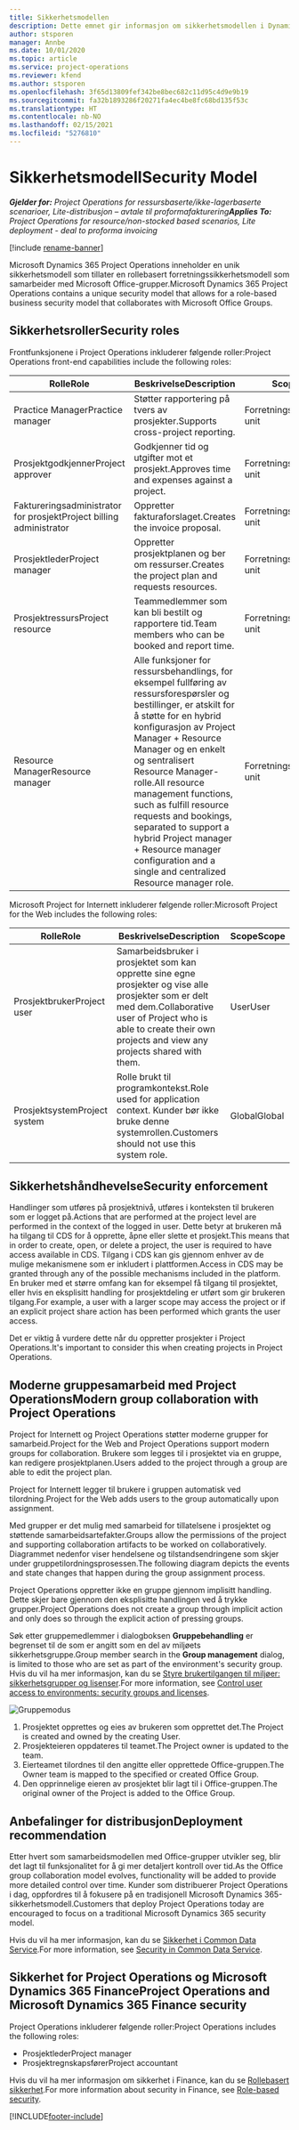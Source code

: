 ```yaml
---
title: Sikkerhetsmodellen
description: Dette emnet gir informasjon om sikkerhetsmodellen i Dynamics 365 Project Operations.
author: stsporen
manager: Annbe
ms.date: 10/01/2020
ms.topic: article
ms.service: project-operations
ms.reviewer: kfend
ms.author: stsporen
ms.openlocfilehash: 3f65d13809fef342be8bec682c11d95c4d9e9b19
ms.sourcegitcommit: fa32b1893286f20271fa4ec4be8fc68bd135f53c
ms.translationtype: HT
ms.contentlocale: nb-NO
ms.lasthandoff: 02/15/2021
ms.locfileid: "5276810"
---
```

# <a name="security-model"></a><span data-ttu-id="19bbd-103">Sikkerhetsmodell</span><span class="sxs-lookup"><span data-stu-id="19bbd-103">Security Model</span></span>

<span data-ttu-id="19bbd-104">_**Gjelder for:** Project Operations for ressursbaserte/ikke-lagerbaserte scenarioer, Lite-distribusjon – avtale til proformafakturering_</span><span class="sxs-lookup"><span data-stu-id="19bbd-104">_**Applies To:** Project Operations for resource/non-stocked based scenarios, Lite deployment - deal to proforma invoicing_</span></span>

[!include [rename-banner](~/includes/cc-data-platform-banner.md)]

<span data-ttu-id="19bbd-105">Microsoft Dynamics 365 Project Operations inneholder en unik sikkerhetsmodell som tillater en rollebasert forretningssikkerhetsmodell som samarbeider med Microsoft Office-grupper.</span><span class="sxs-lookup"><span data-stu-id="19bbd-105">Microsoft Dynamics 365 Project Operations contains a unique security model that allows for a role-based business security model that collaborates with Microsoft Office Groups.</span></span> 


## <a name="security-roles"></a><span data-ttu-id="19bbd-106">Sikkerhetsroller</span><span class="sxs-lookup"><span data-stu-id="19bbd-106">Security roles</span></span>
<span data-ttu-id="19bbd-107">Frontfunksjonene i Project Operations inkluderer følgende roller:</span><span class="sxs-lookup"><span data-stu-id="19bbd-107">Project Operations front-end capabilities include the following roles:</span></span>

| <span data-ttu-id="19bbd-108">Rolle</span><span class="sxs-lookup"><span data-stu-id="19bbd-108">Role</span></span>                          | <span data-ttu-id="19bbd-109">Beskrivelse</span><span class="sxs-lookup"><span data-stu-id="19bbd-109">Description</span></span>                                                                                                                                                                 | <span data-ttu-id="19bbd-110">Scope</span><span class="sxs-lookup"><span data-stu-id="19bbd-110">Scope</span></span> |
|-------------------------------|-----------------------------------------------------------------------------------------------------------------------------------------------------------------------------|------|
| <span data-ttu-id="19bbd-111">Practice Manager</span><span class="sxs-lookup"><span data-stu-id="19bbd-111">Practice manager</span></span>              | <span data-ttu-id="19bbd-112">Støtter rapportering på tvers av prosjekter.</span><span class="sxs-lookup"><span data-stu-id="19bbd-112">Supports cross-project reporting.</span></span>                                                                                                            | <span data-ttu-id="19bbd-113">Forretningsenhet</span><span class="sxs-lookup"><span data-stu-id="19bbd-113">Business unit</span></span>              |
| <span data-ttu-id="19bbd-114">Prosjektgodkjenner</span><span class="sxs-lookup"><span data-stu-id="19bbd-114">Project approver</span></span>              | <span data-ttu-id="19bbd-115">Godkjenner tid og utgifter mot et prosjekt.</span><span class="sxs-lookup"><span data-stu-id="19bbd-115">Approves time and expenses against a project.</span></span>                                                                                                                              | <span data-ttu-id="19bbd-116">Forretningsenhet</span><span class="sxs-lookup"><span data-stu-id="19bbd-116">Business unit</span></span> |
| <span data-ttu-id="19bbd-117">Faktureringsadministrator for prosjekt</span><span class="sxs-lookup"><span data-stu-id="19bbd-117">Project billing administrator</span></span> | <span data-ttu-id="19bbd-118">Oppretter fakturaforslaget.</span><span class="sxs-lookup"><span data-stu-id="19bbd-118">Creates the invoice proposal.</span></span>                                                                                                                                                 | <span data-ttu-id="19bbd-119">Forretningsenhet</span><span class="sxs-lookup"><span data-stu-id="19bbd-119">Business unit</span></span> |
| <span data-ttu-id="19bbd-120">Prosjektleder</span><span class="sxs-lookup"><span data-stu-id="19bbd-120">Project manager</span></span>               | <span data-ttu-id="19bbd-121">Oppretter prosjektplanen og ber om ressurser.</span><span class="sxs-lookup"><span data-stu-id="19bbd-121">Creates the project plan and requests resources.</span></span>                                                                                                                              | <span data-ttu-id="19bbd-122">Forretningsenhet</span><span class="sxs-lookup"><span data-stu-id="19bbd-122">Business unit</span></span> |
| <span data-ttu-id="19bbd-123">Prosjektressurs</span><span class="sxs-lookup"><span data-stu-id="19bbd-123">Project resource</span></span>              | <span data-ttu-id="19bbd-124">Teammedlemmer som kan bli bestilt og rapportere tid.</span><span class="sxs-lookup"><span data-stu-id="19bbd-124">Team members who can be booked and report time.</span></span>                                                                                                          | <span data-ttu-id="19bbd-125">Forretningsenhet</span><span class="sxs-lookup"><span data-stu-id="19bbd-125">Business unit</span></span>|
| <span data-ttu-id="19bbd-126">Resource Manager</span><span class="sxs-lookup"><span data-stu-id="19bbd-126">Resource manager</span></span>              | <span data-ttu-id="19bbd-127">Alle funksjoner for ressursbehandlings, for eksempel fullføring av ressursforespørsler og bestillinger, er atskilt for å støtte for en hybrid konfigurasjon av Project Manager + Resource Manager og en enkelt og sentralisert Resource Manager-rolle.</span><span class="sxs-lookup"><span data-stu-id="19bbd-127">All resource management functions, such as fulfill resource requests and bookings, separated to support a hybrid Project manager + Resource manager configuration and a single and centralized Resource manager role.</span></span> | <span data-ttu-id="19bbd-128">Forretningsenhet</span><span class="sxs-lookup"><span data-stu-id="19bbd-128">Business unit</span></span> |


<span data-ttu-id="19bbd-129">Microsoft Project for Internett inkluderer følgende roller:</span><span class="sxs-lookup"><span data-stu-id="19bbd-129">Microsoft Project for the Web includes the following roles:</span></span>

| <span data-ttu-id="19bbd-130">Rolle</span><span class="sxs-lookup"><span data-stu-id="19bbd-130">Role</span></span>           | <span data-ttu-id="19bbd-131">Beskrivelse</span><span class="sxs-lookup"><span data-stu-id="19bbd-131">Description</span></span>                                                                                                        | <span data-ttu-id="19bbd-132">Scope</span><span class="sxs-lookup"><span data-stu-id="19bbd-132">Scope</span></span>  |
|----------------|--------------------------------------------------------------------------------------------------------------------|--------|
| <span data-ttu-id="19bbd-133">Prosjektbruker</span><span class="sxs-lookup"><span data-stu-id="19bbd-133">Project user</span></span>   | <span data-ttu-id="19bbd-134">Samarbeidsbruker i prosjektet som kan opprette sine egne prosjekter og vise alle prosjekter som er delt med dem.</span><span class="sxs-lookup"><span data-stu-id="19bbd-134">Collaborative user of Project   who is able to create their own projects and view any projects shared with   them.</span></span> | <span data-ttu-id="19bbd-135">User</span><span class="sxs-lookup"><span data-stu-id="19bbd-135">User</span></span>   |
| <span data-ttu-id="19bbd-136">Prosjektsystem</span><span class="sxs-lookup"><span data-stu-id="19bbd-136">Project system</span></span> | <span data-ttu-id="19bbd-137">Rolle brukt til programkontekst.</span><span class="sxs-lookup"><span data-stu-id="19bbd-137">Role used for application   context.</span></span> <span data-ttu-id="19bbd-138">Kunder bør ikke bruke denne systemrollen.</span><span class="sxs-lookup"><span data-stu-id="19bbd-138">Customers should not use this system role.</span></span>                                    | <span data-ttu-id="19bbd-139">Global</span><span class="sxs-lookup"><span data-stu-id="19bbd-139">Global</span></span> |

## <a name="security-enforcement"></a><span data-ttu-id="19bbd-140">Sikkerhetshåndhevelse</span><span class="sxs-lookup"><span data-stu-id="19bbd-140">Security enforcement</span></span>
<span data-ttu-id="19bbd-141">Handlinger som utføres på prosjektnivå, utføres i konteksten til brukeren som er logget på.</span><span class="sxs-lookup"><span data-stu-id="19bbd-141">Actions that are performed at the project level are performed in the context of the logged in user.</span></span> <span data-ttu-id="19bbd-142">Dette betyr at brukeren må ha tilgang til CDS for å opprette, åpne eller slette et prosjekt.</span><span class="sxs-lookup"><span data-stu-id="19bbd-142">This means that in order to create, open, or delete a project, the user is required to have access available in CDS.</span></span> <span data-ttu-id="19bbd-143">Tilgang i CDS kan gis gjennom enhver av de mulige mekanismene som er inkludert i plattformen.</span><span class="sxs-lookup"><span data-stu-id="19bbd-143">Access in CDS may be granted through any of the possible mechanisms included in the platform.</span></span> <span data-ttu-id="19bbd-144">En bruker med et større omfang kan for eksempel få tilgang til prosjektet, eller hvis en eksplisitt handling for prosjektdeling er utført som gir brukeren tilgang.</span><span class="sxs-lookup"><span data-stu-id="19bbd-144">For example, a user with a larger scope may access the project or if an explicit project share action has been performed which grants the user access.</span></span>

<span data-ttu-id="19bbd-145">Det er viktig å vurdere dette når du oppretter prosjekter i Project Operations.</span><span class="sxs-lookup"><span data-stu-id="19bbd-145">It's important to consider this when creating projects in Project Operations.</span></span>

## <a name="modern-group-collaboration-with-project-operations"></a><span data-ttu-id="19bbd-146">Moderne gruppesamarbeid med Project Operations</span><span class="sxs-lookup"><span data-stu-id="19bbd-146">Modern group collaboration with Project Operations</span></span>
<span data-ttu-id="19bbd-147">Project for Internett og Project Operations støtter moderne grupper for samarbeid.</span><span class="sxs-lookup"><span data-stu-id="19bbd-147">Project for the Web and Project Operations support modern groups for collaboration.</span></span> <span data-ttu-id="19bbd-148">Brukere som legges til i prosjektet via en gruppe, kan redigere prosjektplanen.</span><span class="sxs-lookup"><span data-stu-id="19bbd-148">Users added to the project through a group are able to edit the project plan.</span></span>

<span data-ttu-id="19bbd-149">Project for Internett legger til brukere i gruppen automatisk ved tilordning.</span><span class="sxs-lookup"><span data-stu-id="19bbd-149">Project for the Web adds users to the group automatically upon assignment.</span></span>

<span data-ttu-id="19bbd-150">Med grupper er det mulig med samarbeid for tillatelsene i prosjektet og støttende samarbeidsartefakter.</span><span class="sxs-lookup"><span data-stu-id="19bbd-150">Groups allow the permissions of the project and supporting collaboration artifacts to be worked on collaboratively.</span></span> <span data-ttu-id="19bbd-151">Diagrammet nedenfor viser hendelsene og tilstandsendringene som skjer under gruppetilordningsprosessen.</span><span class="sxs-lookup"><span data-stu-id="19bbd-151">The following diagram depicts the events and state changes that happen during the group assignment process.</span></span>

<span data-ttu-id="19bbd-152">Project Operations oppretter ikke en gruppe gjennom implisitt handling. Dette skjer bare gjennom den eksplisitte handlingen ved å trykke grupper.</span><span class="sxs-lookup"><span data-stu-id="19bbd-152">Project Operations does not create a group through implicit action and only does so through the explicit action of pressing groups.</span></span>

<span data-ttu-id="19bbd-153">Søk etter gruppemedlemmer i dialogboksen **Gruppebehandling** er begrenset til de som er angitt som en del av miljøets sikkerhetsgruppe.</span><span class="sxs-lookup"><span data-stu-id="19bbd-153">Group member search in the **Group management** dialog, is limited to those who are set as part of the environment's security group.</span></span> <span data-ttu-id="19bbd-154">Hvis du vil ha mer informasjon, kan du se [Styre brukertilgangen til miljøer: sikkerhetsgrupper og lisenser](https://docs.microsoft.com/power-platform/admin/control-user-access).</span><span class="sxs-lookup"><span data-stu-id="19bbd-154">For more information, see [Control user access to environments: security groups and licenses](https://docs.microsoft.com/power-platform/admin/control-user-access).</span></span>

![Gruppemodus](./media/groupsmode.png)

1. <span data-ttu-id="19bbd-156">Prosjektet opprettes og eies av brukeren som opprettet det.</span><span class="sxs-lookup"><span data-stu-id="19bbd-156">The Project is created and owned by the creating User.</span></span>
2. <span data-ttu-id="19bbd-157">Prosjekteieren oppdateres til teamet.</span><span class="sxs-lookup"><span data-stu-id="19bbd-157">The Project owner is updated to the team.</span></span>
3. <span data-ttu-id="19bbd-158">Eierteamet tilordnes til den angitte eller opprettede Office-gruppen.</span><span class="sxs-lookup"><span data-stu-id="19bbd-158">The Owner team is mapped to the specified or created Office Group.</span></span>
4. <span data-ttu-id="19bbd-159">Den opprinnelige eieren av prosjektet blir lagt til i Office-gruppen.</span><span class="sxs-lookup"><span data-stu-id="19bbd-159">The original owner of the Project is added to the Office Group.</span></span>

## <a name="deployment-recommendation"></a><span data-ttu-id="19bbd-160">Anbefalinger for distribusjon</span><span class="sxs-lookup"><span data-stu-id="19bbd-160">Deployment recommendation</span></span>
<span data-ttu-id="19bbd-161">Etter hvert som samarbeidsmodellen med Office-grupper utvikler seg, blir det lagt til funksjonalitet for å gi mer detaljert kontroll over tid.</span><span class="sxs-lookup"><span data-stu-id="19bbd-161">As the Office group collaboration model evolves, functionality will be added to provide more detailed control over time.</span></span> <span data-ttu-id="19bbd-162">Kunder som distribuerer Project Operations i dag, oppfordres til å fokusere på en tradisjonell Microsoft Dynamics 365-sikkerhetsmodell.</span><span class="sxs-lookup"><span data-stu-id="19bbd-162">Customers that deploy Project Operations today are encouraged to focus on a traditional Microsoft Dynamics 365 security model.</span></span>

<span data-ttu-id="19bbd-163">Hvis du vil ha mer informasjon, kan du se [Sikkerhet i Common Data Service](https://docs.microsoft.com/power-platform/admin/wp-security).</span><span class="sxs-lookup"><span data-stu-id="19bbd-163">For more information, see [Security in Common Data Service](https://docs.microsoft.com/power-platform/admin/wp-security).</span></span>

## <a name="project-operations-and-microsoft-dynamics-365-finance-security"></a><span data-ttu-id="19bbd-164">Sikkerhet for Project Operations og Microsoft Dynamics 365 Finance</span><span class="sxs-lookup"><span data-stu-id="19bbd-164">Project Operations and Microsoft Dynamics 365 Finance security</span></span>
<span data-ttu-id="19bbd-165">Project Operations inkluderer følgende roller:</span><span class="sxs-lookup"><span data-stu-id="19bbd-165">Project Operations includes the following roles:</span></span>

- <span data-ttu-id="19bbd-166">Prosjektleder</span><span class="sxs-lookup"><span data-stu-id="19bbd-166">Project manager</span></span>
- <span data-ttu-id="19bbd-167">Prosjektregnskapsfører</span><span class="sxs-lookup"><span data-stu-id="19bbd-167">Project accountant</span></span>

<span data-ttu-id="19bbd-168">Hvis du vil ha mer informasjon om sikkerhet i Finance, kan du se [Rollebasert sikkerhet](https://docs.microsoft.com/dynamics365/fin-ops-core/dev-itpro/sysadmin/role-based-security).</span><span class="sxs-lookup"><span data-stu-id="19bbd-168">For more information about security in Finance, see [Role-based security](https://docs.microsoft.com/dynamics365/fin-ops-core/dev-itpro/sysadmin/role-based-security).</span></span>




[!INCLUDE[footer-include](../includes/footer-banner.md)]